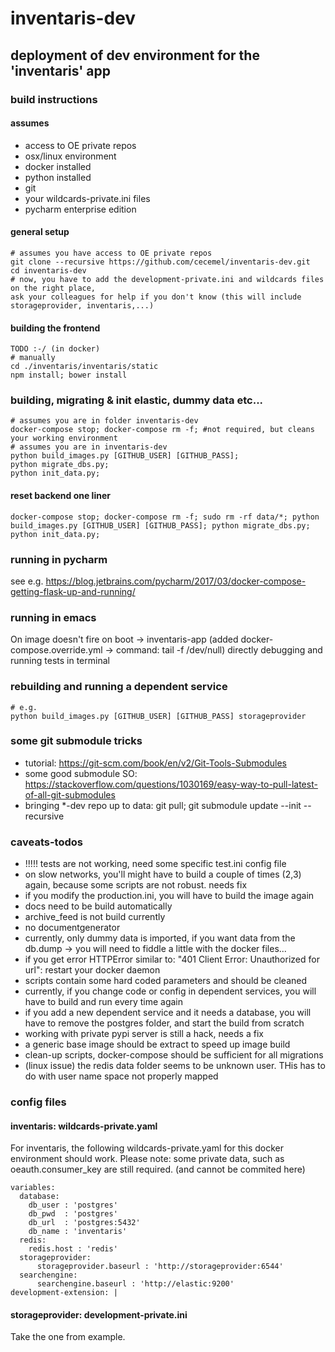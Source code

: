 # inventaris-dev

## deployment of dev environment for the 'inventaris' app

### build instructions

#### assumes
- access to OE private repos
- osx/linux environment
- docker installed
- python installed
- git
- your wildcards-private.ini files
- pycharm enterprise edition

#### general setup
```
# assumes you have access to OE private repos
git clone --recursive https://github.com/cecemel/inventaris-dev.git
cd inventaris-dev
# now, you have to add the development-private.ini and wildcards files on the right place,
ask your colleagues for help if you don't know (this will include storageprovider, inventaris,...)
```

#### building the frontend
```
TODO :-/ (in docker)
# manually
cd ./inventaris/inventaris/static
npm install; bower install
```

### building, migrating & init elastic, dummy data etc...
```
# assumes you are in folder inventaris-dev
docker-compose stop; docker-compose rm -f; #not required, but cleans your working environment
# assumes you are in inventaris-dev
python build_images.py [GITHUB_USER] [GITHUB_PASS];
python migrate_dbs.py;
python init_data.py;
```

#### reset backend one liner
```
docker-compose stop; docker-compose rm -f; sudo rm -rf data/*; python build_images.py [GITHUB_USER] [GITHUB_PASS]; python migrate_dbs.py; python init_data.py;
```

### running in pycharm
see e.g.
https://blog.jetbrains.com/pycharm/2017/03/docker-compose-getting-flask-up-and-running/

### running in emacs
On image doesn't fire on boot ->  inventaris-app
(added docker-compose.override.yml ->  command: tail -f /dev/null)
directly debugging and running tests in terminal

### rebuilding and running a dependent service
```
# e.g.
python build_images.py [GITHUB_USER] [GITHUB_PASS] storageprovider
```

### some git submodule tricks
- tutorial: https://git-scm.com/book/en/v2/Git-Tools-Submodules
- some good submodule SO: https://stackoverflow.com/questions/1030169/easy-way-to-pull-latest-of-all-git-submodules
- bringing *-dev repo up to data: git pull; git submodule update --init --recursive

### caveats-todos
- !!!!! tests are not working, need some specific test.ini config file
- on slow networks, you'll might have to build a couple of times (2,3) again, because some scripts are not robust. needs fix
- if you modify the production.ini, you will have to build the image again
- docs need to be build automatically
- archive_feed is not build currently
- no documentgenerator
- currently, only dummy data is imported, if you want data from the db.dump -> you will need to fiddle a little with the docker files...
- if you get error HTTPError similar to: "401 Client Error: Unauthorized for url": restart your docker daemon
- scripts contain some hard coded parameters and should be cleaned
- currently, if you change code or config in dependent services, you will have to build and run every time again
- if you add a new dependent service and it needs a database, you will have to remove the postgres folder, and start the build from scratch
- working with private pypi server is still a hack, needs a fix
- a generic base image should be extract to speed up image build
- clean-up scripts, docker-compose should be sufficient for all migrations
- (linux issue) the redis data folder seems to be unknown user. THis has to do with user name space not properly mapped


### config files

#### inventaris: wildcards-private.yaml
For inventaris, the following wildcards-private.yaml for this docker environment  should work.
Please note: some private data, such as oeauth.consumer_key are still required. (and cannot be commited here)
```
variables:
  database:
    db_user : 'postgres'
    db_pwd  : 'postgres'
    db_url  : 'postgres:5432'
    db_name : 'inventaris'
  redis:
    redis.host : 'redis'
  storageprovider:
      storageprovider.baseurl : 'http://storageprovider:6544'
  searchengine:
      searchengine.baseurl : 'http://elastic:9200'
development-extension: |
```

#### storageprovider: development-private.ini
Take the one from example.
